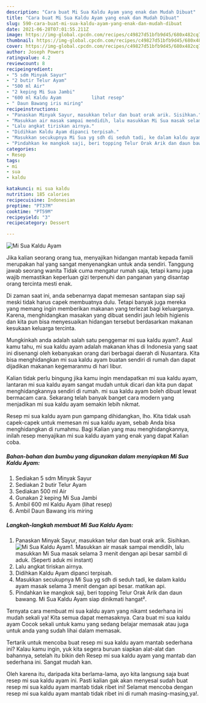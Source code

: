 ```yaml
---
description: "Cara buat Mi Sua Kaldu Ayam yang enak dan Mudah Dibuat"
title: "Cara buat Mi Sua Kaldu Ayam yang enak dan Mudah Dibuat"
slug: 590-cara-buat-mi-sua-kaldu-ayam-yang-enak-dan-mudah-dibuat
date: 2021-06-28T07:01:55.211Z
image: https://img-global.cpcdn.com/recipes/c49827d51bfb9d45/680x482cq70/mi-sua-kaldu-ayam-foto-resep-utama.jpg
thumbnail: https://img-global.cpcdn.com/recipes/c49827d51bfb9d45/680x482cq70/mi-sua-kaldu-ayam-foto-resep-utama.jpg
cover: https://img-global.cpcdn.com/recipes/c49827d51bfb9d45/680x482cq70/mi-sua-kaldu-ayam-foto-resep-utama.jpg
author: Joseph Powers
ratingvalue: 4.2
reviewcount: 8
recipeingredient:
- "5 sdm Minyak Sayur"
- "2 butir Telur Ayam"
- "500 ml Air"
- "2 keping Mi Sua Jambi"
- "600 ml Kaldu Ayam           lihat resep"
- " Daun Bawang iris miring"
recipeinstructions:
- "Panaskan Minyak Sayur, masukkan telur dan buat orak arik. Sisihkan."
- "Masukkan air masak sampai mendidih, lalu masukkan Mi Sua masak selama 3 menit dengan api besar sambil di aduk. (Seperti aduk mi instant)"
- "Lalu angkat tiriskan airnya."
- "Didihkan Kaldu Ayam dipanci terpisah."
- "Masukkan secukupnya Mi Sua yg sdh di seduh tadi, ke dalam kaldu ayam masak selama 3 menit dengan api besar. matikan api."
- "Pindahkan ke mangkok saji, beri topping Telur Orak Arik dan daun bawang. Mi Sua Kaldu Ayam siap dinikmati hangat²."
categories:
- Resep
tags:
- mi
- sua
- kaldu

katakunci: mi sua kaldu 
nutrition: 185 calories
recipecuisine: Indonesian
preptime: "PT37M"
cooktime: "PT59M"
recipeyield: "3"
recipecategory: Dessert

---
```



![Mi Sua Kaldu Ayam](https://img-global.cpcdn.com/recipes/c49827d51bfb9d45/680x482cq70/mi-sua-kaldu-ayam-foto-resep-utama.jpg)

Jika kalian seorang orang tua, menyajikan hidangan mantab kepada famili merupakan hal yang sangat menyenangkan untuk anda sendiri. Tanggung jawab seorang  wanita Tidak cuma mengatur rumah saja, tetapi kamu juga wajib memastikan keperluan gizi terpenuhi dan panganan yang disantap orang tercinta mesti enak.

Di zaman  saat ini, anda sebenarnya dapat memesan santapan siap saji meski tidak harus capek membuatnya dulu. Tetapi banyak juga mereka yang memang ingin memberikan makanan yang terlezat bagi keluarganya. Karena, menghidangkan masakan yang dibuat sendiri jauh lebih higienis dan kita pun bisa menyesuaikan hidangan tersebut berdasarkan makanan kesukaan keluarga tercinta. 



Mungkinkah anda adalah salah satu penggemar mi sua kaldu ayam?. Asal kamu tahu, mi sua kaldu ayam adalah makanan khas di Indonesia yang saat ini disenangi oleh kebanyakan orang dari berbagai daerah di Nusantara. Kita bisa menghidangkan mi sua kaldu ayam buatan sendiri di rumah dan dapat dijadikan makanan kegemaranmu di hari libur.

Kalian tidak perlu bingung jika kamu ingin mendapatkan mi sua kaldu ayam, lantaran mi sua kaldu ayam sangat mudah untuk dicari dan kita pun dapat menghidangkannya sendiri di rumah. mi sua kaldu ayam boleh dibuat lewat bermacam cara. Sekarang telah banyak banget cara modern yang menjadikan mi sua kaldu ayam semakin lebih nikmat.

Resep mi sua kaldu ayam pun gampang dihidangkan, lho. Kita tidak usah capek-capek untuk memesan mi sua kaldu ayam, sebab Anda bisa menghidangkan di rumahmu. Bagi Kalian yang mau menghidangkannya, inilah resep menyajikan mi sua kaldu ayam yang enak yang dapat Kalian coba.

<!--inarticleads1-->

##### Bahan-bahan dan bumbu yang digunakan dalam menyiapkan Mi Sua Kaldu Ayam:

1. Sediakan 5 sdm Minyak Sayur
1. Sediakan 2 butir Telur Ayam
1. Sediakan 500 ml Air
1. Gunakan 2 keping Mi Sua Jambi
1. Ambil 600 ml Kaldu Ayam           (lihat resep)
1. Ambil  Daun Bawang iris miring




<!--inarticleads2-->

##### Langkah-langkah membuat Mi Sua Kaldu Ayam:

1. Panaskan Minyak Sayur, masukkan telur dan buat orak arik. Sisihkan.
<img src="https://img-global.cpcdn.com/steps/b22bfb129b38aec6/160x128cq70/mi-sua-kaldu-ayam-langkah-memasak-1-foto.jpg" alt="Mi Sua Kaldu Ayam">1. Masukkan air masak sampai mendidih, lalu masukkan Mi Sua masak selama 3 menit dengan api besar sambil di aduk. (Seperti aduk mi instant)
1. Lalu angkat tiriskan airnya.
1. Didihkan Kaldu Ayam dipanci terpisah.
1. Masukkan secukupnya Mi Sua yg sdh di seduh tadi, ke dalam kaldu ayam masak selama 3 menit dengan api besar. matikan api.
1. Pindahkan ke mangkok saji, beri topping Telur Orak Arik dan daun bawang. Mi Sua Kaldu Ayam siap dinikmati hangat².




Ternyata cara membuat mi sua kaldu ayam yang nikamt sederhana ini mudah sekali ya! Kita semua dapat memasaknya. Cara buat mi sua kaldu ayam Cocok sekali untuk kamu yang sedang belajar memasak atau juga untuk anda yang sudah lihai dalam memasak.

Tertarik untuk mencoba buat resep mi sua kaldu ayam mantab sederhana ini? Kalau kamu ingin, yuk kita segera buruan siapkan alat-alat dan bahannya, setelah itu bikin deh Resep mi sua kaldu ayam yang mantab dan sederhana ini. Sangat mudah kan. 

Oleh karena itu, daripada kita berlama-lama, ayo kita langsung saja buat resep mi sua kaldu ayam ini. Pasti kalian gak akan menyesal sudah buat resep mi sua kaldu ayam mantab tidak ribet ini! Selamat mencoba dengan resep mi sua kaldu ayam mantab tidak ribet ini di rumah masing-masing,ya!.

